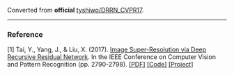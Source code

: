 Converted from **official** [tyshiwo/DRRN_CVPR17](https://github.com/tyshiwo/DRRN_CVPR17/tree/cafe98bc73997c10947911de74279d63cb786b8a).

---

### Reference
[1] Tai, Y., Yang, J., & Liu, X. (2017). [Image Super-Resolution via Deep Recursive Residual Network](https://ieeexplore.ieee.org/document/8099781/). In the IEEE Conference on Computer Vision and Pattern Recognition (pp. 2790-2798). [[PDF]](http://cvlab.cse.msu.edu/pdfs/Tai_Yang_Liu_CVPR2017.pdf) [[Code]](https://github.com/tyshiwo/DRRN_CVPR17) [[Project]](http://cvlab.cse.msu.edu/project-super-resolution.html)
